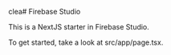 clea# Firebase Studio

This is a NextJS starter in Firebase Studio.

To get started, take a look at src/app/page.tsx.
